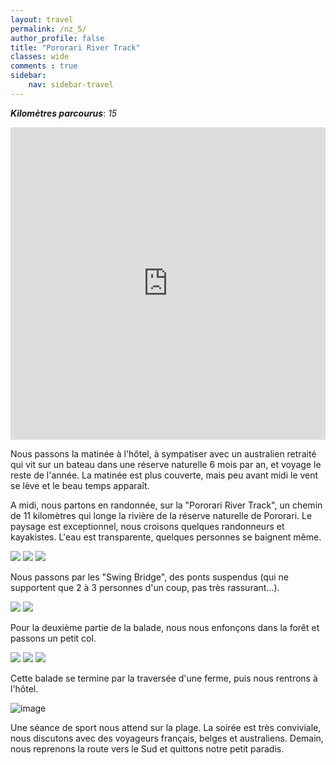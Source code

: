 ```yaml
---
layout: travel
permalink: /nz_5/
author_profile: false
title: "Pororari River Track"
classes: wide
comments : true
sidebar:
    nav: sidebar-travel
---
```


<!-- jQuery 1.8 or later, 33 KB -->
<script src="https://ajax.googleapis.com/ajax/libs/jquery/1.11.1/jquery.min.js"></script>

<!-- Fotorama from CDNJS, 19 KB -->
<link  href="https://cdnjs.cloudflare.com/ajax/libs/fotorama/4.6.4/fotorama.css" rel="stylesheet">
<script src="https://cdnjs.cloudflare.com/ajax/libs/fotorama/4.6.4/fotorama.js"></script>

***Kilomètres parcourus***: *15*

<iframe src="https://www.google.com/maps/d/u/0/embed?mid=1K1o9fMy4GZc9TvVuw3hKqlGPByj5AzRq" width="100%" height="500" frameBorder="0"></iframe>

<br>

Nous passons la matinée à l'hôtel, à sympatiser avec un australien retraité qui vit sur un bateau dans une réserve naturelle 6 mois par an, et voyage le reste de l'année. La matinée est plus couverte, mais peu avant midi le vent se lève et le beau temps apparaît.

A midi, nous partons en randonnée, sur la "Pororari River Track", un chemin de 11 kilomètres qui longe la rivière de la réserve naturelle de Pororari. Le paysage est exceptionnel, nous croisons quelques randonneurs et kayakistes. L'eau est transparente, quelques personnes se baignent même.

<div class="fotorama">
  <img src="https://drive.google.com/uc?id=102eUZJGEB4_GtE8-hyThsSR1ZHkl5tFw">
  <img src="https://drive.google.com/uc?id=1CquY1qnL0u3fL8Mf-Nm7u3nU1pAWC1ks">
  <img src="https://drive.google.com/uc?id=1iwsjVaRh5UL566v8zpN76_cH8nPengTl">
</div>

Nous passons par les "Swing Bridge", des ponts suspendus (qui ne supportent que 2 à 3 personnes d'un coup, pas très rassurant...).

<div class="fotorama">
  <img src="https://drive.google.com/uc?id=1MhAgebpuEqXleRyKZIuNo0RMNmbmEcNw">
  <img src="https://drive.google.com/uc?id=1Er-nM1TNG2a6ljWUkD7c7R2s_o8IywOa">
</div>

Pour la deuxième partie de la balade, nous nous enfonçons dans la forêt et passons un petit col.

<div class="fotorama">
  <img src="https://drive.google.com/uc?id=1ayUkMUgzHm7cs4tscfAaSiw35_6M3W9G">
  <img src="https://drive.google.com/uc?id=1nnteWeX3xe40zlZc_pnuo3xTWwGTMN5g">
  <img src="https://drive.google.com/uc?id=1KjYqYeQxO1iQFsyh7nIxMGis_bAhJ0NF">
</div>

Cette balade se termine par la traversée d'une ferme, puis nous rentrons à l'hôtel.

![image](https://drive.google.com/uc?id=1LCtJAyrMb2ZtwLMNW6HiVlovCleZciZW)

Une séance de sport nous attend sur la plage. La soirée est très conviviale, nous discutons avec des voyageurs français, belges et australiens. Demain, nous reprenons la route vers le Sud et quittons notre petit paradis. 